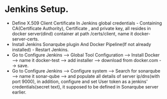 # Jenkins Setup.

 - Define X.509 Client Certificate In Jenkins global credentials - Containing CA(Certificate Authority), Certificate , and private key, all resides in docker server(dind) container at path /certs/client, name it docker-server-certs.
 - Install Jenkins Sonarqube plugin And Docker Pipeline(If not already installed) - Restart Jenkins.
 - Go to Configure Jenkins --> Global Tool Configuration --> Install Docker --> name it docker-test --> add installer --> download from docker.com --> save.
 - Go to Configure Jenkins --> Configure system --> Search for sonarqube --> name it sonar-qube --> and populate all details of server ip/dns(with port 9000), in addition, configure and set User token as a jenkins' credentials(secret text), it supposed to be defined in Sonarqube server earlier.

